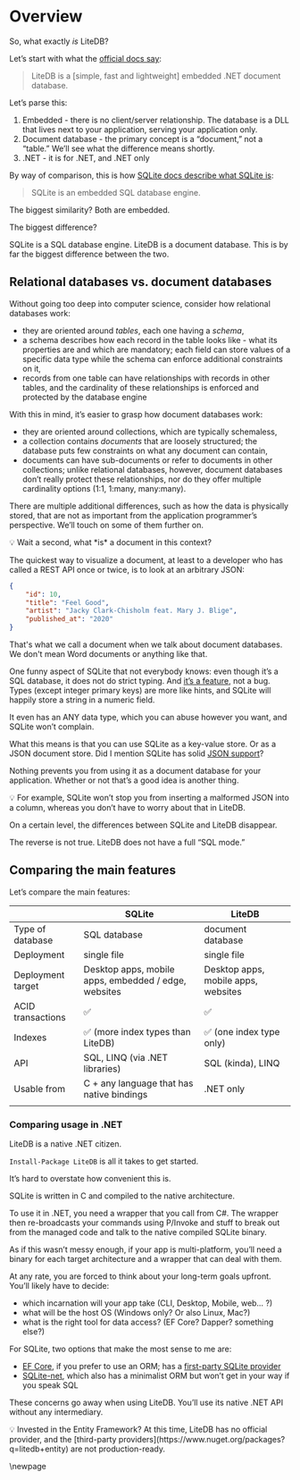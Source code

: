 # Overview

So, what exactly *is* LiteDB?

Let’s start with what the [official docs say](https://www.litedb.org/docs/getting-started/):

> LiteDB is a [simple, fast and lightweight] embedded .NET document database.

Let’s parse this:

1. Embedded - there is no client/server relationship. The database is a DLL that lives next to your application, serving your application only.
2. Document database - the primary concept is a “document,” not a “table.” We’ll see what the difference means shortly.
3. .NET - it is for .NET, and .NET only

By way of comparison, this is how [SQLite docs describe what SQLite is](https://sqlite.org/about.html):

> SQLite is an embedded SQL database engine.

The biggest similarity? Both are embedded.

The biggest difference?

SQLite is a SQL database engine. LiteDB is a document database. This is by far the biggest difference between the two.

## Relational databases vs. document databases

Without going too deep into computer science, consider how relational databases work:

- they are oriented around *tables*, each one having a *schema*,
- a schema describes how each record in the table looks like - what its properties are and which are mandatory; each field can store values of a specific data type while the schema can enforce additional constraints on it,
- records from one table can have relationships with records in other tables, and the cardinality of these relationships is enforced and protected by the database engine

With this in mind, it’s easier to grasp how document databases work:

- they are oriented around collections, which are typically schemaless,
- a collection contains *documents* that are loosely structured; the database puts few constraints on what any document can contain,
- documents can have sub-documents or refer to documents in other collections; unlike relational databases, however, document databases don’t really protect these relationships, nor do they offer multiple cardinality options (1:1, 1:many, many:many).

There are multiple additional differences, such as how the data is physically stored, that are not as important from the application programmer’s perspective. We’ll touch on some of them further on.

<aside>
💡 Wait a second, what *is* a document in this context?

The quickest way to visualize a document, at least to a developer who has called a REST API once or twice, is to look at an arbitrary JSON:

```json
{
	"id": 10,
	"title": "Feel Good",
	"artist": "Jacky Clark-Chisholm feat. Mary J. Blige",
	"published_at": "2020"
}
```

That's what we call a document when we talk about document databases. We don't mean Word documents or anything like that.
</aside>

One funny aspect of SQLite that not everybody knows: even though it’s a SQL database, it does not do strict typing. And [it’s a feature](https://sqlite.org/flextypegood.html), not a bug. Types (except integer primary keys) are more like hints, and SQLite will happily store a string in a numeric field.

It even has an ANY data type, which you can abuse however you want, and SQLite won’t complain.

What this means is that you can use SQLite as a key-value store. Or as a JSON document store. Did I mention SQLite has solid [JSON support](https://sqlite.org/json1.html)?

Nothing prevents you from using it as a document database for your application. Whether or not that’s a good idea is another thing.

<aside>
💡 For example, SQLite won’t stop you from inserting a malformed JSON into a column, whereas you don’t have to worry about that in LiteDB.
</aside>

On a certain level, the differences between SQLite and LiteDB disappear.

The reverse is not true. LiteDB does not have a full “SQL mode.”

## Comparing the main features

Let’s compare the main features:

|  | SQLite | LiteDB |
| --- | --- | --- |
| Type of database | SQL database | document database |
| Deployment | single file | single file |
| Deployment target | Desktop apps, mobile apps, embedded / edge, websites | Desktop apps, mobile apps, websites |
| ACID transactions | ✅ | ✅ |
| Indexes | ✅ (more index types than LiteDB) | ✅ (one index type only) |
| API | SQL, LINQ (via .NET libraries) | SQL (kinda), LINQ |
| Usable from | C + any language that has native bindings  | .NET only |
|  |  |  |

### Comparing usage in .NET

LiteDB is a native .NET citizen.

`Install-Package LiteDB` is all it takes to get started.

It’s hard to overstate how convenient this is.

SQLite is written in C and compiled to the native architecture.

To use it in .NET, you need a wrapper that you call from C#. The wrapper then re-broadcasts your commands using P/Invoke and stuff to break out from the managed code and talk to the native compiled SQLite binary.

As if this wasn’t messy enough, if your app is multi-platform, you’ll need a binary for each target architecture and a wrapper that can deal with them.

At any rate, you are forced to think about your long-term goals upfront. You’ll likely have to decide:

- which incarnation will your app take (CLI, Desktop, Mobile, web… ?)
- what will be the host OS (Windows only? Or also Linux, Mac?)
- what is the right tool for data access? (EF Core? Dapper? something else?)

For SQLite, two options that make the most sense to me are:

- [EF Core](https://docs.microsoft.com/en-us/ef/core/), if you prefer to use an ORM; has a [first-party SQLite provider](https://docs.microsoft.com/en-us/ef/core/providers/sqlite/?tabs=dotnet-core-cli)
- [SQLite-net](https://github.com/praeclarum/sqlite-net), which also has a minimalist ORM but won’t get in your way if you speak SQL

These concerns go away when using LiteDB. You’ll use its native .NET API without any intermediary.

<aside>
💡 Invested in the Entity Framework? At this time, LiteDB has no official provider, and the [third-party providers](https://www.nuget.org/packages?q=litedb+entity) are not production-ready.
</aside>

\newpage
